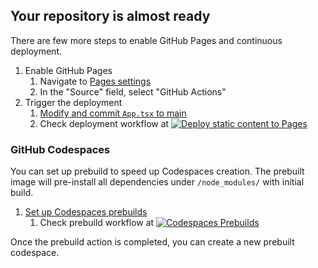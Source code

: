 ## Your repository is almost ready

There are few more steps to enable GitHub Pages and continuous deployment.

1. Enable GitHub Pages
   1. Navigate to [Pages settings](../../settings/pages)
   1. In the "Source" field, select "GitHub Actions"
1. Trigger the deployment
   1. [Modify and commit `App.tsx` to main](../../edit/main/src/app/ui/App.tsx)
   1. Check deployment workflow at [![Deploy static content to Pages](../../actions/workflows/static.yml/badge.svg)](../../actions/workflows/static.yml)

### GitHub Codespaces

You can set up prebuild to speed up Codespaces creation. The prebuilt image will pre-install all dependencies under `/node_modules/` with initial build.

1. [Set up Codespaces prebuilds](../../settings/codespaces/prebuild_configurations/new)
   1. Check prebuild workflow at [![Codespaces Prebuilds](../../actions/workflows/codespaces/create_codespaces_prebuilds/badge.svg)](../../actions/workflows/codespaces/create_codespaces_prebuilds)

Once the prebuild action is completed, you can create a new prebuilt codespace.
